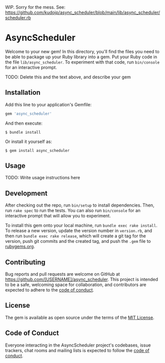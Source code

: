 WIP. Sorry for the mess.
See: https://github.com/kudojp/async_scheduler/blob/main/lib/async_scheduler/scheduler.rb


# AsyncScheduler

Welcome to your new gem! In this directory, you'll find the files you need to be able to package up your Ruby library into a gem. Put your Ruby code in the file `lib/async_scheduler`. To experiment with that code, run `bin/console` for an interactive prompt.

TODO: Delete this and the text above, and describe your gem

## Installation

Add this line to your application's Gemfile:

```ruby
gem 'async_scheduler'
```

And then execute:

    $ bundle install

Or install it yourself as:

    $ gem install async_scheduler

## Usage

TODO: Write usage instructions here

## Development

After checking out the repo, run `bin/setup` to install dependencies. Then, run `rake spec` to run the tests. You can also run `bin/console` for an interactive prompt that will allow you to experiment.

To install this gem onto your local machine, run `bundle exec rake install`. To release a new version, update the version number in `version.rb`, and then run `bundle exec rake release`, which will create a git tag for the version, push git commits and the created tag, and push the `.gem` file to [rubygems.org](https://rubygems.org).

## Contributing

Bug reports and pull requests are welcome on GitHub at https://github.com/[USERNAME]/async_scheduler. This project is intended to be a safe, welcoming space for collaboration, and contributors are expected to adhere to the [code of conduct](https://github.com/[USERNAME]/async_scheduler/blob/master/CODE_OF_CONDUCT.md).

## License

The gem is available as open source under the terms of the [MIT License](https://opensource.org/licenses/MIT).

## Code of Conduct

Everyone interacting in the AsyncScheduler project's codebases, issue trackers, chat rooms and mailing lists is expected to follow the [code of conduct](https://github.com/[USERNAME]/async_scheduler/blob/master/CODE_OF_CONDUCT.md).
